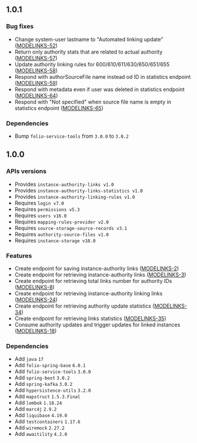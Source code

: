 ## 1.0.1
### Bug fixes
* Change system-user lastname to "Automated linking update" ([MODELINKS-52](https://issues.folio.org/browse/MODELINKS-52))
* Return only authority stats that are related to actual authority ([MODELINKS-57](https://issues.folio.org/browse/MODELINKS-57))
* Update authority linking rules for 600/610/611/630/650/651/655 ([MODELINKS-58](https://issues.folio.org/browse/MODELINKS-58))
* Respond with authorSourceFile name instead od ID in statistics endpoint ([MODELINKS-59](https://issues.folio.org/browse/MODELINKS-59))
* Respond with metadata even if user was deleted in statistics endpoint ([MODELINKS-64](https://issues.folio.org/browse/MODELINKS-64))
* Respond with "Not specified" when source file name is empty in statistics endpoint ([MODELINKS-65](https://issues.folio.org/browse/MODELINKS-65))

### Dependencies
* Bump `folio-service-tools` from `3.0.0` to `3.0.2`

## 1.0.0
### APIs versions
* Provides `instance-authority-links v1.0`
* Provides `instance-authority-links-statistics v1.0`
* Provides `instance-authority-linking-rules v1.0`
* Requires `login v7.0`
* Requires `permissions v5.3`
* Requires `users v16.0`
* Requires `mapping-rules-provider v2.0`
* Requires `source-storage-source-records v3.1`
* Requires `authority-source-files v1.0`
* Requires `instance-storage v10.0`

### Features
* Create endpoint for saving instance-authority links ([MODELINKS-2](https://issues.folio.org/browse/MODELINKS-2))
* Create endpoint for retrieving instance-authority links ([MODELINKS-3](https://issues.folio.org/browse/MODELINKS-3))
* Create endpoint for retrieving total links number for authority IDs ([MODELINKS-8](https://issues.folio.org/browse/MODELINKS-8))
* Create endpoint for retrieving instance-authority linking links ([MODELINKS-24](https://issues.folio.org/browse/MODELINKS-24))
* Create endpoint for retrieving authority update statistics ([MODELINKS-34](https://issues.folio.org/browse/MODELINKS-34))
* Create endpoint for retrieving links statistics ([MODELINKS-35](https://issues.folio.org/browse/MODELINKS-35))
* Consume authority updates and trigger updates for linked instances ([MODELINKS-18](https://issues.folio.org/browse/MODELINKS-18))

### Dependencies
* Add `java` `17`
* Add `folio-spring-base` `6.0.1`
* Add `folio-service-tools` `3.0.0`
* Add `spring-boot` `3.0.2`
* Add `spring-kafka` `3.0.2`
* Add `hypersistence-utils` `3.2.0`
* Add `mapstruct` `1.5.3.Final`
* Add `lombok` `1.18.24`
* Add `marc4j` `2.9.2`
* Add `liquibase` `4.19.0`
* Add `testcontainers` `1.17.6`
* Add `wiremock` `2.27.2`
* Add `awaitility` `4.2.0`
